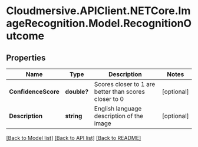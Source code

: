 # Cloudmersive.APIClient.NETCore.ImageRecognition.Model.RecognitionOutcome
## Properties

Name | Type | Description | Notes
------------ | ------------- | ------------- | -------------
**ConfidenceScore** | **double?** | Scores closer to 1 are better than scores closer to 0 | [optional] 
**Description** | **string** | English language description of the image | [optional] 

[[Back to Model list]](../README.md#documentation-for-models) [[Back to API list]](../README.md#documentation-for-api-endpoints) [[Back to README]](../README.md)

